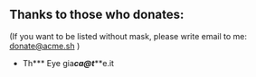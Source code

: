 ## Thanks to those who donates:

(If you want to be listed without mask, please write email to me: donate@acme.sh )

* Th*** Eye  gia***ca@t*****e.it

